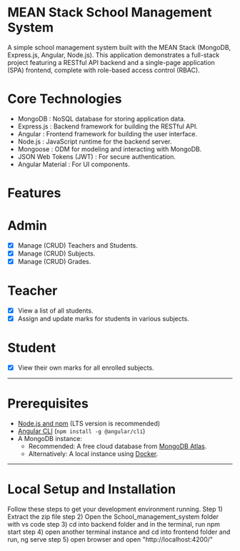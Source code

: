 # MEAN Stack School Management System

A simple school management system built with the MEAN Stack (MongoDB, Express.js, Angular, Node.js). This application demonstrates a full-stack project featuring a RESTful API backend and a single-page application (SPA) frontend, complete with role-based access control (RBAC).

# Core Technologies
-   MongoDB  : NoSQL database for storing application data.
-   Express.js  : Backend framework for building the RESTful API.
-   Angular  : Frontend framework for building the user interface.
-   Node.js  : JavaScript runtime for the backend server.
-   Mongoose  : ODM for modeling and interacting with MongoDB.
-   JSON Web Tokens (JWT)  : For secure authentication.
-   Angular Material  : For UI components.

# Features

# Admin
- [x] Manage (CRUD) Teachers and Students.
- [x] Manage (CRUD) Subjects.
- [x] Manage (CRUD) Grades.

# Teacher
- [x] View a list of all students.
- [x] Assign and update marks for students in various subjects.

# Student
- [x] View their own marks for all enrolled subjects.

---

# Prerequisites
- [Node.js and npm](https://nodejs.org/en/) (LTS version is recommended)
- [Angular CLI](https://angular.io/cli) (`npm install -g @angular/cli`)
- A MongoDB instance:
    -   Recommended:   A free cloud database from [MongoDB Atlas](https://www.mongodb.com/cloud/atlas).
    -   Alternatively:   A local instance using [Docker](https://www.docker.com/).

---

# Local Setup and Installation

Follow these steps to get your development environment running.
Step 1) Extract the zip file
step 2) Open the School_management_system folder with vs code
step 3) cd into backend folder and in the terminal, run npm start
step 4) open another terminal instance and cd into frontend folder and run, ng serve
step 5) open browser and open "http://localhost:4200/"